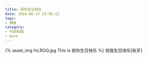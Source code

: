 ```yaml
---
title: 祝你生日快乐
date: 2024-06-23 13:56:12
tags:
- 博客
category:
- 代码和我
- more
---
```

{% asset_img fxLROQ.jpg This is 祝你生日快乐 %}
祝我生日快乐[呲牙]